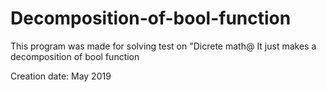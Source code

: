 # Decomposition-of-bool-function
This program was made for solving test on "Dicrete math@
It just makes a decomposition of bool function

Creation date: May 2019

